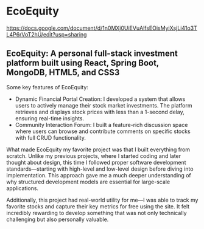 # EcoEquity
https://docs.google.com/document/d/1n0MXj0UiEVuAlfsEOisMyiXsjLi41o3TL4P6rVoT2hU/edit?usp=sharing

## EcoEquity: A personal full-stack investment platform built using React, Spring Boot, MongoDB, HTML5, and CSS3

Some key features of EcoEquity:  
- Dynamic Financial Portal Creation: I developed a system that allows users to actively manage their stock market investments. The platform retrieves and displays stock prices with less than a 1-second delay, ensuring real-time insights.  
- Community Interaction Forum: I built a feature-rich discussion space where users can browse and contribute comments on specific stocks with full CRUD functionality.  

What made EcoEquity my favorite project was that I built everything from scratch. Unlike my previous projects, where I started coding and later thought about design, this time I followed proper software development standards—starting with high-level and low-level design before diving into implementation. This approach gave me a much deeper understanding of why structured development models are essential for large-scale applications.  

Additionally, this project had real-world utility for me—I was able to track my favorite stocks and capture their key metrics for free using the site. It felt incredibly rewarding to develop something that was not only technically challenging but also personally valuable.  
